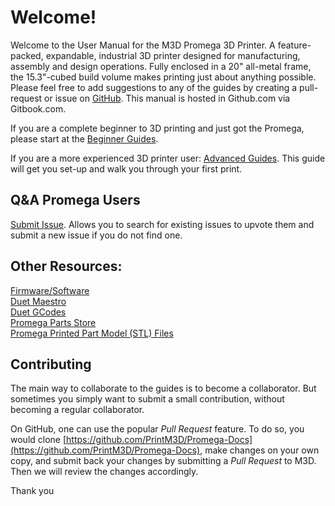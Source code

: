 # Welcome!

Welcome to the User Manual for the M3D Promega 3D Printer. A feature-packed, expandable, industrial 3D printer designed for manufacturing, assembly and design operations. Fully enclosed in a 20" all-metal frame, the 15.3"-cubed build volume makes printing just about anything possible. Please feel free to add suggestions to any of the guides by creating a pull-request or issue on [GitHub](https://github.com/PrintM3D/Promega-Docs/issues). This manual is hosted in Github.com via Gitbook.com.

If you are a complete beginner to 3D printing and just got the Promega, please start at the [Beginner Guides](beginners-setup-guides/).

If you are a more experienced 3D printer user: [Advanced Guides](advanced-setup-guides/). This guide will get you set-up and walk you through your first print.

## **Q&A Promega Users**

[Submit Issue](https://github.com/PrintM3D/Promega/issues). Allows you to search for existing issues to upvote them and submit a new issue if you do not find one.

## **Other Resources:**

[Firmware/Software](https://github.com/PrintM3D?tab=repositories)  
[Duet Maestro](https://duet3d.dozuki.com/c/Duet_2_Maestro)  
[Duet GCodes](https://duet3d.dozuki.com/Wiki/GCode)  
[Promega Parts Store](https://store.printm3d.com/collections/parts/printer-model_m3d-promega)  
[Promega Printed Part Model \(STL\) Files](https://drive.google.com/drive/folders/1cmnAcQU7NjgBqAub60Pz7tJyY-e5qH1w)

## Contributing

The main way to collaborate to the guides is to become a collaborator. But sometimes you simply want to submit a small contribution, without becoming a regular collaborator.

On GitHub, one can use the popular _Pull Request_ feature. To do so, you would clone [https://github.com/PrintM3D/Promega-Docs](https://github.com/PrintM3D/Promega-Docs), make changes on your own copy, and submit back your changes by submitting a _Pull Request_ to M3D. Then we will review the changes accordingly.

Thank you

